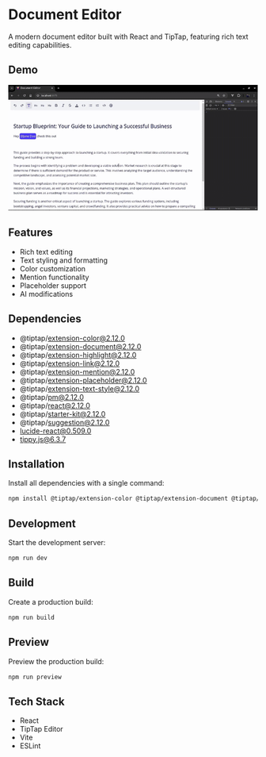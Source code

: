 # Document Editor

A modern document editor built with React and TipTap, featuring rich text editing capabilities.

## Demo
![Demo](/docs/demo.gif)

## Features

- Rich text editing
- Text styling and formatting
- Color customization
- Mention functionality
- Placeholder support
- AI modifications

## Dependencies
- @tiptap/extension-color@2.12.0
- @tiptap/extension-document@2.12.0
- @tiptap/extension-highlight@2.12.0
- @tiptap/extension-link@2.12.0
- @tiptap/extension-mention@2.12.0
- @tiptap/extension-placeholder@2.12.0
- @tiptap/extension-text-style@2.12.0
- @tiptap/pm@2.12.0
- @tiptap/react@2.12.0
- @tiptap/starter-kit@2.12.0
- @tiptap/suggestion@2.12.0
- lucide-react@0.509.0
- tippy.js@6.3.7

## Installation

Install all dependencies with a single command:

```bash
npm install @tiptap/extension-color @tiptap/extension-document @tiptap/extension-highlight @tiptap/extension-link @tiptap/extension-mention @tiptap/extension-placeholder @tiptap/extension-text-style @tiptap/pm @tiptap/react @tiptap/starter-kit @tiptap/suggestion lucide-react tippy.js

```

## Development

Start the development server:

```bash
npm run dev
```

## Build

Create a production build:

```bash
npm run build
```

## Preview

Preview the production build:

```bash
npm run preview
```

## Tech Stack

- React
- TipTap Editor
- Vite
- ESLint
